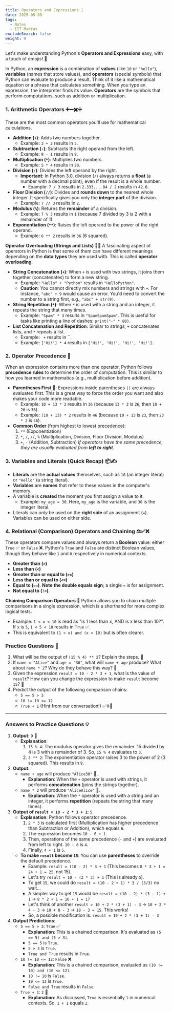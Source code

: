 ```yaml
---
title: Operators and Expressions 1
date: 2025-05-08
tags:
  - Notes 
  - IIT Madras
excludeSearch: false
weight: 9
---
```


Let's make understanding Python's **Operators and Expressions** easy, with a touch of emojis! 🚀

In Python, an **expression** is a combination of **values** (like `10` or `"hello"`), **variables** (names that store values), and **operators** (special symbols) that Python can evaluate to produce a result. Think of it like a mathematical equation or a phrase that calculates something. When you type an expression, the interpreter finds its value. **Operators** are the symbols that perform computations, such as addition or multiplication.

### 1. Arithmetic Operators ➕➖✖️➗

These are the most common operators you'll use for mathematical calculations.

*   **Addition (`+`)**: Adds two numbers together.
    *   Example: `3 + 2` results in `5`.
*   **Subtraction (`-`)**: Subtracts the right operand from the left.
    *   Example: `9 - 1` results in `8`.
*   **Multiplication (`*`)**: Multiplies two numbers.
    *   Example: `5 * 4` results in `20`.
*   **Division (`/`)**: Divides the left operand by the right.
    *   **Important**: In Python 3.0, division (`/`) always returns a **float** (a number with a decimal point), even if the result is a whole number.
        *   Example: `7 / 3` results in `2.333...`. `84 / 2` results in `42.0`.
*   **Floor Division (`//`)**: Divides and **rounds down** to the nearest whole integer. It specifically gives you only the **integer part** of the division.
    *   Example: `7 // 3` results in `2`.
*   **Modulus (`%`)**: Returns the **remainder** of a division.
    *   Example: `7 % 3` results in `1` (because 7 divided by 3 is 2 with a remainder of 1).
*   **Exponentiation (`**`)**: Raises the left operand to the power of the right operand.
    *   Example: `6 ** 2` results in `36` (6 squared).

**Operator Overloading (Strings and Lists)** 💬📜
A fascinating aspect of operators in Python is that some of them can have different meanings depending on the **data types** they are used with. This is called **operator overloading**.

*   **String Concatenation (`+`)**: When `+` is used with two strings, it joins them together (concatenates) to form a new string.
    *   Example: `"Hello" + "Python"` results in `"HelloPython"`.
    *   **Caution**: You cannot directly mix numbers and strings with `+`. For instance, `"abc" + 9` would cause an error. You'd need to convert the number to a string first, e.g., `"abc" + str(9)`.
*   **String Repetition (`*`)**: When `*` is used with a string and an integer, it repeats the string that many times.
    *   Example: `"Spam" * 3` results in `"SpamSpamSpam"`. This is useful for tasks like printing a line of dashes: `print("-" * 80)`.
*   **List Concatenation and Repetition**: Similar to strings, `+` concatenates lists, and `*` repeats a list.
    *   Example: ` +` results in ``.
    *   Example: `['Hi!'] * 4` results in `['Hi!', 'Hi!', 'Hi!', 'Hi!']`.

### 2. Operator Precedence 🚦

When an expression contains more than one operator, Python follows **precedence rules** to determine the order of computation. This is similar to how you learned in mathematics (e.g., multiplication before addition).

*   **Parentheses First** 🥇: Expressions inside parentheses `()` are always evaluated first. This is a great way to force the order you want and also makes your code more readable.
    *   Example: `10 + 13 * 2` results in `36` (because `13 * 2` is `26`, then `10 + 26` is `36`).
    *   Example: `(10 + 13) * 2` results in `46` (because `10 + 13` is `23`, then `23 * 2` is `46`).
*   **Common Order** (from highest to lowest precedence):
    1.  `**` (Exponentiation)
    2.  `*`, `/`, `//`, `%` (Multiplication, Division, Floor Division, Modulus)
    3.  `+`, `-` (Addition, Subtraction)
    *If operators have the same precedence, they are usually evaluated from **left to right**.*

### 3. Variables and Literals (Quick Recap) 📦✍️

*   **Literals** are the **actual values** themselves, such as `10` (an integer literal) or `"Hello"` (a string literal).
*   **Variables** are **names** that refer to these values in the computer's memory.
*   A variable is **created** the moment you first assign a value to it.
    *   Example: `my_age = 30`. Here, `my_age` is the variable, and `30` is the integer literal.
*   Literals can *only* be used on the **right side** of an assignment (`=`). Variables can be used on either side.

### 4. Relational (Comparison) Operators and Chaining ⚖️✅❌

These operators compare values and always return a **Boolean** value: either `True` ✅ or `False` ❌. Python's `True` and `False` are distinct Boolean values, though they behave like `1` and `0` respectively in numerical contexts.

*   **Greater than (`>`)**
*   **Less than (`<`)**
*   **Greater than or equal to (`>=`)**
*   **Less than or equal to (`<=`)**
*   **Equal to (`==`)**. **Note the double equals sign**; a single `=` is for assignment.
*   **Not equal to (`!=`)**.

**Chaining Comparison Operators** 🔗
Python allows you to chain multiple comparisons in a single expression, which is a shorthand for more complex logical tests.
*   Example: `1 < x < 10` is read as "is 1 less than x, AND is x less than 10?". If `x` is `5`, `1 < 5 < 10` results in `True` ✅.
*   This is equivalent to `(1 < x) and (x < 10)` but is often clearer.

### Practice Questions 🧠

1.  What will be the output of `(15 % 4) ** 2`? Explain the steps. 🔢
2.  If `name = "Alice"` and `age = "30"`, what will `name + age` produce? What about `name * 2`? Why do they behave this way? 💬
3.  Given the expression `result = 10 - 2 * 3 + 1`, what is the value of `result`? How can you change the expression to make `result` become `15`? 🧐
4.  Predict the output of the following comparison chains:
    *   `5 == 5 > 3`
    *   `10 != 10 <= 12`
    *   `True + 1` (Hint from our conversation!) ✅➕🔢

---

### Answers to Practice Questions 💡

1.  **Output**: `9` 🔢
    *   **Explanation**:
        1.  `15 % 4`: The modulus operator gives the remainder. 15 divided by 4 is 3 with a remainder of 3. So, `15 % 4` evaluates to `3`.
        2.  `3 ** 2`: The exponentiation operator raises 3 to the power of 2 (3 squared). This results in `9`.
2.  **Output**:
    *   `name + age` will produce `"Alice30"` 💬.
        *   **Explanation**: When the `+` operator is used with strings, it performs **concatenation** (joins the strings together).
    *   `name * 2` will produce `"AliceAlice"` 💬.
        *   **Explanation**: When the `*` operator is used with a string and an integer, it performs **repetition** (repeats the string that many times).
3.  **Output of `result = 10 - 2 * 3 + 1`**: `5`
    *   **Explanation**: Python follows operator precedence.
        1.  `2 * 3` is calculated first (Multiplication has higher precedence than Subtraction or Addition), which equals `6`.
        2.  The expression becomes `10 - 6 + 1`.
        3.  Then, operations of the same precedence (`-` and `+`) are evaluated from left to right. `10 - 6` is `4`.
        4.  Finally, `4 + 1` is `5`.
    *   **To make `result` become `15`**: You can use **parentheses** to override the default precedence.
        *   Example: `result = (10 - 2) * 3 + 1` (This becomes `8 * 3 + 1 = 24 + 1 = 25`, not 15).
        *   Let's try `result = 10 - (2 * 3) + 1` (This is already `5`).
        *   To get `15`, we could do `result = (10 - 2 + 1) * 3 / (3/3)` no wait...
        *   A simpler way to get `15` would be `result = (10 - 2) * (3 - 1) + 1` -> `8 * 2 + 1 = 16 + 1 = 17`
        *   Let's think of another `result = 10 + 2 * (3 + 1) - 3` -> `10 + 2 * 4 - 3` -> `10 + 8 - 3` -> `18 - 3 = 15`. This works!
        *   So, a possible modification is: `result = 10 + 2 * (3 + 1) - 3`
4.  **Output Predictions**:
    *   `5 == 5 > 3`: `True` ✅
        *   **Explanation**: This is a chained comparison. It's evaluated as `(5 == 5) and (5 > 3)`.
        *   `5 == 5` is `True`.
        *   `5 > 3` is `True`.
        *   `True and True` results in `True`.
    *   `10 != 10 <= 12`: `False` ❌
        *   **Explanation**: This is a chained comparison, evaluated as `(10 != 10) and (10 <= 12)`.
        *   `10 != 10` is `False`.
        *   `10 <= 12` is `True`.
        *   `False and True` results in `False`.
    *   `True + 1`: `2` 🔢
        *   **Explanation**: As discussed, `True` is essentially `1` in numerical contexts. So, `1 + 1` equals `2`.